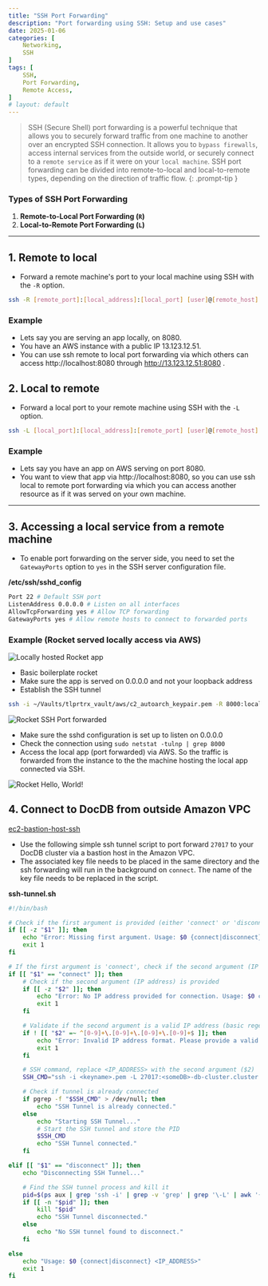 ```yaml
---
title: "SSH Port Forwarding"
description: "Port forwarding using SSH: Setup and use cases"
date: 2025-01-06
categories: [
    Networking,
    SSH
]
tags: [
    SSH,
    Port Forwarding,
    Remote Access,
]
# layout: default
---
```


> SSH (Secure Shell) port forwarding is a powerful technique that allows you to securely forward traffic from one machine to another over an encrypted SSH connection. It allows you to `bypass firewalls`, access internal services from the outside world, or securely connect to a `remote service` as if it were on your `local machine`. SSH port forwarding can be divided into remote-to-local and local-to-remote types, depending on the direction of traffic flow.
{: .prompt-tip }

### **Types of SSH Port Forwarding**

1. **Remote-to-Local Port Forwarding (`R`)**
2. **Local-to-Remote Port Forwarding (`L`)**

---
## 1. Remote to local
- Forward a remote machine's port to your local machine using SSH with the `-R` option.
```bash
ssh -R [remote_port]:[local_address]:[local_port] [user]@[remote_host]
```

### Example
- Lets say you are serving an app locally, on 8080.
- You have an AWS instance with a public IP 13.123.12.51.
- You can use ssh remote to local port forwarding via which others can access http://localhost:8080 through http://13.123.12.51:8080 .


## 2. Local to remote
- Forward a local port to your remote machine using SSH with the `-L` option.
```bash
ssh -L [local_port]:[local_address]:[remote_port] [user]@[remote_host]
```

### Example
- Lets say you have an app on AWS serving on port 8080.
- You want to view that app via http://localhost:8080, so you can use ssh local to remote port forwarding via which you can access another resource as if it was served on your own machine.

---

## 3. Accessing a local service from a remote machine
- To enable port forwarding on the server side, you need to set the `GatewayPorts` option to `yes` in the SSH server configuration file.

**/etc/ssh/sshd_config**
```bash
Port 22 # Default SSH port
ListenAddress 0.0.0.0 # Listen on all interfaces
AllowTcpForwarding yes # Allow TCP forwarding
GatewayPorts yes # Allow remote hosts to connect to forwarded ports
```

### Example (Rocket served locally access via AWS)
![Locally hosted Rocket app](/assets/lib/api/rust/rocket/rocket_all_interfaces.png)
- Basic boilerplate rocket
- Make sure the app is served on 0.0.0.0 and not your loopback address
- Establish the SSH tunnel
```bash
ssh -i ~/Vaults/tlprtrx_vault/aws/c2_autoarch_keypair.pem -R 8000:localhost:8000 -N -f ubuntu@3.110.43.104
```

![Rocket SSH Port forwarded](/assets/lib/networking/ssh/rocket_ssh_pfwd.png)
- Make sure the sshd configuration is set up to listen on 0.0.0.0
- Check the connection using `sudo netstat -tulnp | grep 8000`
- Access the local app (port forwarded) via AWS. So the traffic is forwarded from the instance to the the machine hosting the local app connected via SSH.

![Rocket Hello, World!](/assets/lib/api/rust/rocket/rocket_hello_world.png)

## 4. Connect to DocDB from outside Amazon VPC
[ec2-bastion-host-ssh](https://repost.aws/knowledge-center/documentdb-ec2-bastion-host-ssh)
- Use the following simple ssh tunnel script to port forward `27017` to your DocDB cluster via a bastion host in the Amazon VPC.
- The associated key file needs to be placed in the same directory and the ssh forwarding will run in the background on `connect`. The name of the key file needs to be replaced in the script.

**ssh-tunnel.sh**
```bash
#!/bin/bash

# Check if the first argument is provided (either 'connect' or 'disconnect')
if [[ -z "$1" ]]; then
    echo "Error: Missing first argument. Usage: $0 {connect|disconnect} <IP_ADDRESS>"
    exit 1
fi

# If the first argument is 'connect', check if the second argument (IP address) is provided
if [[ "$1" == "connect" ]]; then
    # Check if the second argument (IP address) is provided
    if [[ -z "$2" ]]; then
        echo "Error: No IP address provided for connection. Usage: $0 connect <IP_ADDRESS>"
        exit 1
    fi

    # Validate if the second argument is a valid IP address (basic regex check for IPv4)
    if ! [[ "$2" =~ ^[0-9]+\.[0-9]+\.[0-9]+\.[0-9]+$ ]]; then
        echo "Error: Invalid IP address format. Please provide a valid IPv4 address."
        exit 1
    fi

    # SSH command, replace <IP_ADDRESS> with the second argument ($2)
    SSH_CMD="ssh -i <keyname>.pem -L 27017:<someDB>-db-cluster.cluster.ap-south-1.docdb.amazonaws.com:27017 ubuntu@$2 -N -f"

    # Check if tunnel is already connected
    if pgrep -f "$SSH_CMD" > /dev/null; then
        echo "SSH Tunnel is already connected."
    else
        echo "Starting SSH Tunnel..."
        # Start the SSH tunnel and store the PID
        $SSH_CMD
        echo "SSH Tunnel connected."
    fi

elif [[ "$1" == "disconnect" ]]; then
    echo "Disconnecting SSH Tunnel..."

    # Find the SSH tunnel process and kill it
    pid=$(ps aux | grep 'ssh -i' | grep -v 'grep' | grep '\-L' | awk '{print $2}')
    if [[ -n "$pid" ]]; then
        kill "$pid"
        echo "SSH Tunnel disconnected."
    else
        echo "No SSH tunnel found to disconnect."
    fi

else
    echo "Usage: $0 {connect|disconnect} <IP_ADDRESS>"
    exit 1
fi
```